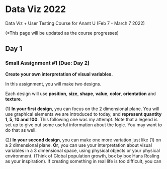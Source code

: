 # Data Viz 2022
Data Viz + User Testing Course for Anant U  (Feb 7 - March 7 2022)

(*This page will be updated as the course progresses)

## Day 1
### Small Assignment #1 (Due: Day 2)
**Create your own interpretation of visual variables.** 

In this assignment, you will make two designs.

Each design will use **position**, **size**, **shape**, **value**, **color**, **orientation** and **texture**. 

(1) **In your first design**, you can focus on the 2 dimensional plane. You will use graphical elements we are introduced to today, and **represent quantity 1, 5, 10 and 100**. This following one was my attempt. Note that a legend is set up to give out some useful information about the logic. You may want to do that as well.

(2) **In your second design**, you can make one more variation just like (1) on a 2 dimensional plane.
**Or**, you can use your interpretation about visual variables in a 3 dimensional space, using physical objects or your physical environment. (Think of Global population growth, box by box Hans Rosling as your inspiration).  If creating something in real life is too difficult, you can 

